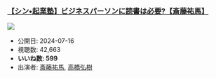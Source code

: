 ### [【シン•起業塾】ビジネスパーソンに読書は必要?【斎藤祐馬】](https://www.youtube.com/watch?v=cGa2IFMwQHc)
[![](https://img.youtube.com/vi/cGa2IFMwQHc/sddefault.jpg)](https://www.youtube.com/watch?v=cGa2IFMwQHc)
-   公開日: 2024-07-16
-   視聴数: 42,663
-   **いいね数: 599**
-   出演者: [斎藤祐馬](/rehacq_fan/people/斎藤祐馬 "wikilink"), [高橋弘樹](/rehacq_fan/people/高橋弘樹 "wikilink")
